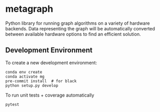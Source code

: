 # metagraph
Python library for running graph algorithms on a variety of hardware backends.
Data representing the graph will be automatically converted between available hardware options
to find an efficient solution.

## Development Environment

To create a new development environment:

```
conda env create
conda activate mg
pre-commit install  # for black
python setup.py develop
```

To run unit tests + coverage automatically
```
pytest
```
